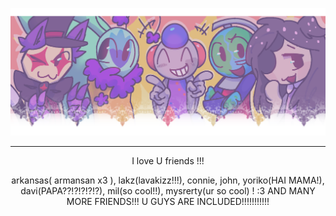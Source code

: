 ![image alt](https://github.com/infectious-bites/infectious-bites/blob/51fae22d303dd9d38a27142b9514fee3638e9797/Untitled5_20251020175824.png)
***
  <p align="center">I love U friends !!!</p>
<p align="center">arkansas( armansan x3 ), lakz(lavakizz!!!), connie, john, yoriko(HAI MAMA!), davi(PAPA??!?!?!?!?), mil(so cool!!), mysrerty(ur so cool) ! :3 AND MANY MORE FRIENDS!!! U   GUYS ARE INCLUDED!!!!!!!!!!!</p>
